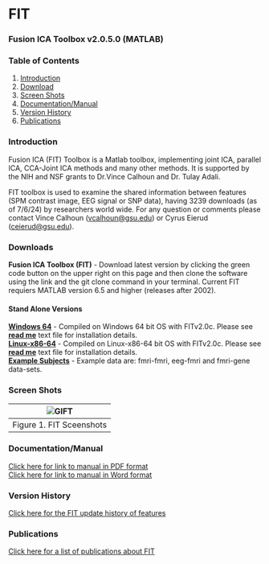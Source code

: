 # FIT
<!-- PLEASE DO NOT EDIT THIS LINE OR LINE BELOW -->
### Fusion ICA Toolbox v2.0.5.0 (MATLAB)
<!-- PLEASE DO NOT EDIT ABOVE THIS LINE -->

### Table of Contents
1. [Introduction](#secIntro)
2. [Download](#secDownload)
3. [Screen Shots](#secScreen)
4. [Documentation/Manual](#manual)
5. [Version History](#secVerHist)
6. [Publications](#pubs)

### Introduction <a name="secIntro"></a>
Fusion ICA (FIT) Toolbox is a Matlab toolbox, implementing joint ICA, parallel ICA, CCA-Joint ICA methods and many other methods. It is supported by the NIH and NSF grants to Dr.Vince Calhoun and Dr. Tulay Adali.

FIT toolbox is used to examine the shared information between features (SPM contrast image, EEG signal or SNP data), having 3239 downloads (as of 7/6/24) by researchers world wide. For any question or comments please contact Vince Calhoun (vcalhoun@gsu.edu) or Cyrus Eierud (ceierud@gsu.edu).

### Downloads <a name="secDownload"></a>
**Fusion ICA Toolbox (FIT)**  - Download latest version by clicking the green code button on the upper right on this page and then clone the software using the link and the git clone command in your terminal. Current FIT requiers MATLAB version 6.5 and higher (releases after 2002).<br>
#### Stand Alone Versions
[**Windows 64**](https://trends-public-website-fileshare.s3.amazonaws.com/public_website_files/software/fit/software/stand_alone/windows/FITv2.0c_stand_alone.zip) - Compiled on Windows 64 bit OS with FITv2.0c. Please see [**read me**](https://trends-public-website-fileshare.s3.amazonaws.com/public_website_files/software/fit/software/stand_alone/windows/readme.txt) text file for installation details.<br>
[**Linux-x86-64**](https://trends-public-website-fileshare.s3.amazonaws.com/public_website_files/software/fit/software/stand_alone/linux/FITv2.0c_stand_alone.zip) - Compiled on Linux-x86-64 bit OS with FITv2.0c. Please see [**read me**](https://trends-public-website-fileshare.s3.amazonaws.com/public_website_files/software/fit/software/stand_alone/linux/readme.txt) text file for installation details.<br>
[**Example Subjects**](https://trends-public-website-fileshare.s3.amazonaws.com/public_website_files/software/fit/data/Fusion_Example_Data.zip) - Example data are: fmri-fmri, eeg-fmri and fmri-gene data-sets.<br>

### Screen Shots <a name="secScreen"></a>

| ![GIFT](https://github.com/trendscenter/fit/blob/master/doc/web/img/20240705Fit4Ims.png) |
|:--:|
| Figure 1. FIT Sceenshots|

### Documentation/Manual<a name="manual"></a>
[Click here for link to manual in PDF format](https://github.com/trendscenter/fit/blob/master/doc/v2.0e_fit.pdf) <br>
[Click here for link to manual in Word format](https://github.com/trendscenter/fit/blob/master/doc/v2.0e_fit.docx)<br>

### Version History<a name="secVerHist"></a>
[Click here for the FIT update history of features](https://github.com/trendscenter/fit/blob/master/doc/web/updates) <br>

### Publications<a name="pubs"></a>
[Click here for a list of publications about FIT](https://github.com/trendscenter/fit/blob/master/doc/web/publications) <br>
